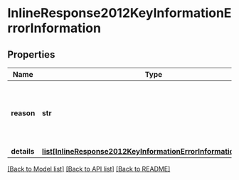 # InlineResponse2012KeyInformationErrorInformation

## Properties
Name | Type | Description | Notes
------------ | ------------- | ------------- | -------------
**reason** | **str** | The reason of the status. Possible values:  - MISSING_FIELD  - INVALID_DATA  | [optional] 
**details** | [**list[InlineResponse2012KeyInformationErrorInformationDetails]**](InlineResponse2012KeyInformationErrorInformationDetails.md) |  | [optional] 

[[Back to Model list]](../README.md#documentation-for-models) [[Back to API list]](../README.md#documentation-for-api-endpoints) [[Back to README]](../README.md)



